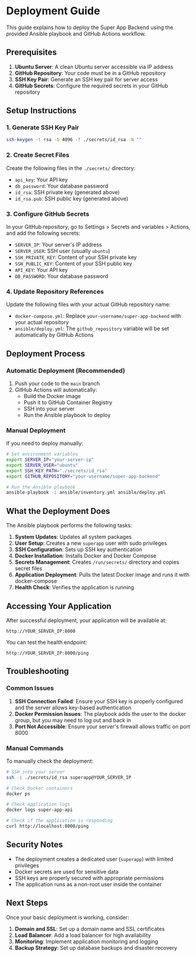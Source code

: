 # Deployment Guide

This guide explains how to deploy the Super App Backend using the provided Ansible playbook and GitHub Actions workflow.

## Prerequisites

1. **Ubuntu Server**: A clean Ubuntu server accessible via IP address
2. **GitHub Repository**: Your code must be in a GitHub repository
3. **SSH Key Pair**: Generate an SSH key pair for server access
4. **GitHub Secrets**: Configure the required secrets in your GitHub repository

## Setup Instructions

### 1. Generate SSH Key Pair

```bash
ssh-keygen -t rsa -b 4096 -f ./secrets/id_rsa -N ""
```

### 2. Create Secret Files

Create the following files in the `./secrets/` directory:

- `api_key`: Your API key
- `db_password`: Your database password
- `id_rsa`: SSH private key (generated above)
- `id_rsa.pub`: SSH public key (generated above)

### 3. Configure GitHub Secrets

In your GitHub repository, go to Settings > Secrets and variables > Actions, and add the following secrets:

- `SERVER_IP`: Your server's IP address
- `SERVER_USER`: SSH user (usually `ubuntu`)
- `SSH_PRIVATE_KEY`: Content of your SSH private key
- `SSH_PUBLIC_KEY`: Content of your SSH public key
- `API_KEY`: Your API key
- `DB_PASSWORD`: Your database password

### 4. Update Repository References

Update the following files with your actual GitHub repository name:

- `docker-compose.yml`: Replace `your-username/super-app-backend` with your actual repository
- `ansible/deploy.yml`: The `github_repository` variable will be set automatically by GitHub Actions

## Deployment Process

### Automatic Deployment (Recommended)

1. Push your code to the `main` branch
2. GitHub Actions will automatically:
   - Build the Docker image
   - Push it to GitHub Container Registry
   - SSH into your server
   - Run the Ansible playbook to deploy

### Manual Deployment

If you need to deploy manually:

```bash
# Set environment variables
export SERVER_IP="your-server-ip"
export SERVER_USER="ubuntu"
export SSH_KEY_PATH="./secrets/id_rsa"
export GITHUB_REPOSITORY="your-username/super-app-backend"

# Run the Ansible playbook
ansible-playbook -i ansible/inventory.yml ansible/deploy.yml
```

## What the Deployment Does

The Ansible playbook performs the following tasks:

1. **System Updates**: Updates all system packages
2. **User Setup**: Creates a new `superapp` user with sudo privileges
3. **SSH Configuration**: Sets up SSH key authentication
4. **Docker Installation**: Installs Docker and Docker Compose
5. **Secrets Management**: Creates `/run/secrets/` directory and copies secret files
6. **Application Deployment**: Pulls the latest Docker image and runs it with docker-compose
7. **Health Check**: Verifies the application is running

## Accessing Your Application

After successful deployment, your application will be available at:

```
http://YOUR_SERVER_IP:8000
```

You can test the health endpoint:
```
http://YOUR_SERVER_IP:8000/ping
```

## Troubleshooting

### Common Issues

1. **SSH Connection Failed**: Ensure your SSH key is properly configured and the server allows key-based authentication
2. **Docker Permission Issues**: The playbook adds the user to the docker group, but you may need to log out and back in
3. **Port Not Accessible**: Ensure your server's firewall allows traffic on port 8000

### Manual Commands

To manually check the deployment:

```bash
# SSH into your server
ssh -i ./secrets/id_rsa superapp@YOUR_SERVER_IP

# Check Docker containers
docker ps

# Check application logs
docker logs super-app-api

# Check if the application is responding
curl http://localhost:8000/ping
```

## Security Notes

- The deployment creates a dedicated user (`superapp`) with limited privileges
- Docker secrets are used for sensitive data
- SSH keys are properly secured with appropriate permissions
- The application runs as a non-root user inside the container

## Next Steps

Once your basic deployment is working, consider:

1. **Domain and SSL**: Set up a domain name and SSL certificates
2. **Load Balancer**: Add a load balancer for high availability
3. **Monitoring**: Implement application monitoring and logging
4. **Backup Strategy**: Set up database backups and disaster recovery 